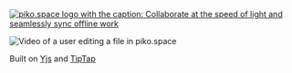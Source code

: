 <a href="https://piko.space">
  <picture>
    <source media="(prefers-color-scheme: dark)" srcset="https://user-images.githubusercontent.com/12611076/233309873-564be625-fb87-408e-8762-e3ae15098e5a.png">
    <img alt="piko.space logo with the caption: Collaborate at the speed of light and seamlessly sync offline work" src="https://user-images.githubusercontent.com/12611076/233309946-78fc7c82-4b45-4728-bf0e-7151512a10c8.png">
  </picture>
</a>

![Video of a user editing a file in piko.space](https://user-images.githubusercontent.com/12611076/200086646-59b967c7-85c1-4dde-a01f-73605a5e6be3.gif)

Built on [Yjs](https://github.com/yjs/yjs) and [TipTap](https://github.com/ueberdosis/tiptap)
